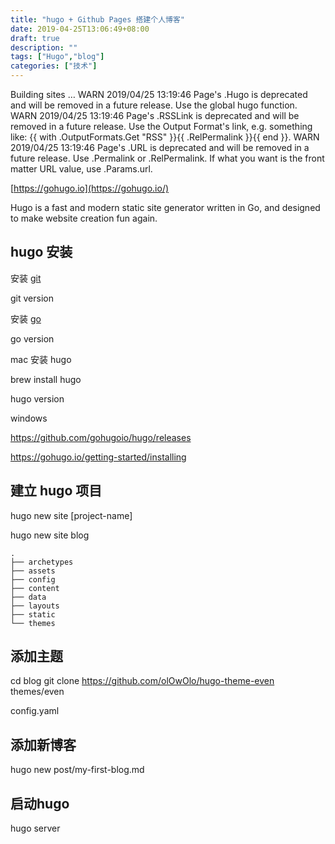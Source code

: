 ```yaml
---
title: "hugo + Github Pages 搭建个人博客"
date: 2019-04-25T13:06:49+08:00
draft: true
description: ""
tags: ["Hugo","blog"]
categories: ["技术"]
---
```


<!--more-->
Building sites … WARN 2019/04/25 13:19:46 Page's .Hugo is deprecated and will be removed in a future release. Use the global hugo function.
WARN 2019/04/25 13:19:46 Page's .RSSLink is deprecated and will be removed in a future release. Use the Output Format's link, e.g. something like:
    {{ with .OutputFormats.Get "RSS" }}{{ .RelPermalink }}{{ end }}.
WARN 2019/04/25 13:19:46 Page's .URL is deprecated and will be removed in a future release. Use .Permalink or .RelPermalink. If what you want is the front matter URL value, use .Params.url.




[https://gohugo.io](https://gohugo.io/)

Hugo is a fast and modern static site generator written in Go, and designed to make website creation fun again.

## hugo 安装

安装 [git](http://git-scm.com/)

git version

安装 [go](https://golang.org/dl/)

go version

mac 安装 hugo 

brew install hugo 

hugo version

windows

https://github.com/gohugoio/hugo/releases

https://gohugo.io/getting-started/installing

## 建立 hugo 项目

hugo new site [project-name]

hugo new site blog

```
.
├── archetypes
├── assets
├── config
├── content
├── data
├── layouts
├── static
└── themes
```


## 添加主题

cd blog
git clone https://github.com/olOwOlo/hugo-theme-even themes/even


config.yaml
## 添加新博客

hugo new post/my-first-blog.md

## 启动hugo

hugo server

